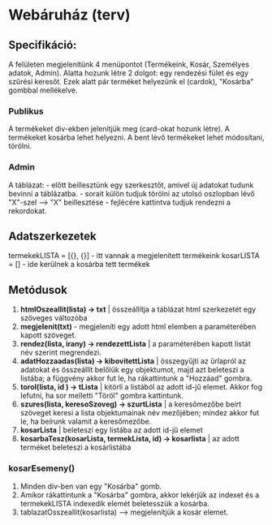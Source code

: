 # Webáruház (terv)

## Specifikáció:
A felületen megjelenítünk 4 menüpontot (Termékeink, Kosár, Személyes adatok, Admin). Alatta hozunk létre 2 dolgot: egy rendezési fület és egy szűrési keresőt. Ezek alatt pár terméket helyezünk el (cardok), "Kosárba" gombbal mellékelve. 

### Publikus
A termékeket div-ekben jelenítjük meg (card-okat hozunk létre).
A termékeket kosárba lehet helyezni. A bent lévő termékeket lehet módosítani, törölni.

### Admin
A táblázat:
    - előtt beillesztünk egy szerkesztőt, amivel új adatokat tudunk bevinni a táblázatba.
    - sorait külön tudjuk törölni az utolsó oszlopban lévő "X"-szel --> "X" beillesztése
    - fejlécére kattintva tudjuk rendezni a rekordokat.

## Adatszerkezetek
termekekLISTA = [{}, {}] - itt vannak a megjelenített termékeink
kosarLISTA = [] - ide kerülnek a kosárba tett termékek

## Metódusok
1. **htmlOszeallit(lista) -> txt** | összeállítja a táblázat html szerkezetét egy szöveges változóba
2. **megjelenit(txt)** - megjeleníti egy adott html elemben a paraméterében kapott szöveget. 
3. **rendez(lista, irany) -> rendezettLista** | a paraméterében kapott listát név szerint megrendezi.
4. **adatHozzaadas(lista) -> kibovitettLista** | összegyűjti az űrlapról az adatokat és összeállít belőlük egy objektumot, majd azt beleteszi a listába; a függvény akkor fut le, ha rákattintunk a "Hozzáad" gombra. 
5. **torol(lista, id ) -> tLista** | kitörli a listából az adott id-jű elemet.
Akkor fog lefutni, ha sor melletti "Töröl" gombra kattintunk. 
6. **szures(lista, keresoSzoveg) -> szurtLista** | a keresőmezőbe beírt szöveget keresi a lista objektumainak név mezőjében; mindez akkor fut le, ha beírunk valamit a keresőmezőbe.
7. **kosarLista** | beleteszi egy listába az adott id-jű elemet
8. **kosarbaTesz(kosarLista, termekLista, id) -> kosarlista** | az adott terméket beleteszi a kosárlistába

### kosarEsemeny()
1. Minden div-ben van egy "Kosárba" gomb.
2. Amikor rákattintunk a "Kosárba" gombra, akkor lekérjük az indexet és a termekekLISTA indexedik elemét beletesszük a kosárba.
3. tablazatOsszeallit(kosarlista) --> megjelenítjük a kosár elemet.